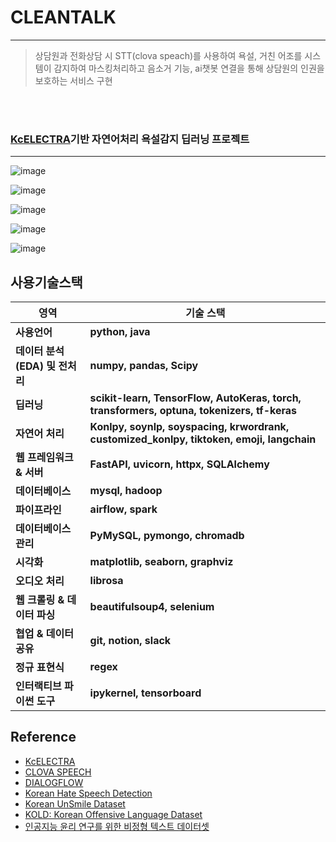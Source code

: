 # CLEANTALK
---
> 상담원과 전화상담 시 STT(clova speach)를 사용하여 욕설, 거친 어조를 시스템이 감지하여 마스킹처리하고
> 음소거 기능, ai챗봇 연결을 통해 상담원의 인권을 보호하는 서비스 구현

<br><br>
### [KcELECTRA](https://github.com/Beomi/KcELECTRA)기반 자연어처리 욕설감지 딥러닝 프로젝트

---


![image](https://github.com/shlim1392/Cleantalk/assets/152074011/985a7be5-093f-4cb0-82b4-ad0787ef4943)

![image](https://github.com/shlim1392/Cleantalk/assets/152074011/532007e6-55c4-4814-b573-b21c90863b13)

![image](https://github.com/shlim1392/Cleantalk/assets/152074011/58b25dfe-6fcd-49b1-9f80-fcffc8127305)

![image](https://github.com/shlim1392/Cleantalk/assets/152074011/03489ef9-93d2-4186-8d49-39a8e7341224)

![image](https://github.com/shlim1392/Cleantalk/assets/152074011/a8c04e67-73d6-447e-b3e9-a15a78718233)

## 사용기술스택
| **영역**                | **기술 스택**                                                                                  |
| --------------------- | ------------------------------------------------------------------------------------------ |
| **사용언어**              | **python, java**                                                                           |
| **데이터 분석(EDA) 및 전처리** | **numpy, pandas, Scipy**                                                                   |
| **딥러닝**               | **scikit-learn, TensorFlow, AutoKeras, torch, transformers, optuna, tokenizers, tf-keras** |
| **자연어 처리**            | **Konlpy, soynlp, soyspacing, krwordrank, customized_konlpy, tiktoken, emoji, langchain**  |
| **웹 프레임워크 & 서버**      | **FastAPI, uvicorn, httpx, SQLAlchemy**                                                    |
| **데이터베이스**            | **mysql, hadoop**                                                                          |
| **파이프라인**             | **airflow, spark**                                                                         |
| **데이터베이스 관리**         | **PyMySQL, pymongo, chromadb**                                                             |
| **시각화**               | **matplotlib, seaborn, graphviz**                                                          |
| **오디오 처리**            | **librosa**                                                                                |
| **웹 크롤링 & 데이터 파싱**    | **beautifulsoup4, selenium**                                                               |
| **협업 & 데이터 공유**       | **git, notion, slack**                                                                     |
| **정규 표현식**            | **regex**                                                                                  |
| **인터랙티브 파이썬 도구**      | **ipykernel, tensorboard**                                                                 |

## Reference
- [KcELECTRA](https://github.com/Beomi/KcELECTRA)  
- [CLOVA SPEECH](https://clova.ai/speech)  
- [DIALOGFLOW](https://cloud.google.com/dialogflow)  
- [Korean Hate Speech Detection](https://www.kaggle.com/competitions/korean-hate-speech-detection/data)  
- [Korean UnSmile Dataset](https://github.com/smilegate-ai/korean_unsmile_dataset?fbclid=IwAR0xTlHYCWK0LtrghSL1bPm2su69-LbjisutmcvLlERlHzroMlVpHq3h71g)  
- [KOLD: Korean Offensive Language Dataset](https://github.com/boychaboy/kold)  
- [인공지능 윤리 연구를 위한 비정형 텍스트 데이터셋](https://www.aihub.or.kr/aihubdata/data/view.do?currMenu=115&topMenu=100&dataSetSn=268)  


